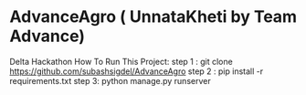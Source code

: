 # AdvanceAgro ( UnnataKheti by Team Advance)
Delta Hackathon
How To Run This Project:
step 1 : git clone https://github.com/subashsigdel/AdvanceAgro
step 2 : pip install -r requirements.txt
step 3: python manage.py runserver

